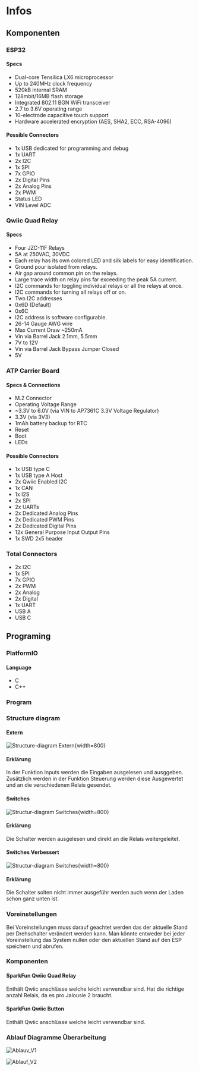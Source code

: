 # Infos

## Komponenten

### ESP32

#### Specs

* Dual-core Tensilica LX6 microprocessor
* Up to 240MHz clock frequency
* 520kB internal SRAM
* 128mbit/16MB flash storage
* Integrated 802.11 BGN WiFi transceiver
* 2.7 to 3.6V operating range
* 10-electrode capacitive touch support
* Hardware accelerated encryption (AES, SHA2, ECC, RSA-4096)

#### Possible Connectors

* 1x USB dedicated for programming and debug
* 1x UART
* 2x I2C
* 1x SPI
* 7x GPIO
* 2x Digital Pins
* 2x Analog Pins
* 2x PWM
* Status LED
* VIN Level ADC

### Qwiic Quad Relay

#### Specs

* Four JZC-11F Relays
* 5A at 250VAC, 30VDC
* Each relay has its own colored LED and silk labels for easy identification.
* Ground pour isolated from relays.
* Air gap around common pin on the relays.
* Large trace width on relay pins far exceeding the peak 5A current.
* I2C commands for toggling individual relays or all the relays at once.
* I2C commands for turning all relays off or on.
* Two I2C addresses
* 0x6D (Default)
* 0x6C
* I2C address is software configurable.
* 26-14 Gauge AWG wire
* Max Current Draw ~250mA
* Vin via Barrel Jack 2.1mm, 5.5mm
* 7V to 12V
* Vin via Barrel Jack Bypass Jumper Closed
* 5V

#### 

### ATP Carrier Board

#### Specs & Connections

* M.2 Connector
* Operating Voltage Range
* ~3.3V to 6.0V (via VIN to AP7361C 3.3V Voltage Regulator)
* 3.3V (via 3V3)
* 1mAh battery backup for RTC
* Reset
* Boot
* LEDs

#### Possible Connectors

* 1x USB type C
* 1x USB type A Host
* 2x Qwiic Enabled I2C
* 1x CAN
* 1x I2S
* 2x SPI
* 2x UARTs
* 2x Dedicated Analog Pins
* 2x Dedicated PWM Pins
* 2x Dedicated Digital Pins
* 12x General Purpose Input Output Pins
* 1x SWD 2x5 header

### Total Connectors

* 2x I2C
* 1x SPI
* 7x GPIO
* 2x PWM
* 2x Analog
* 2x Digital
* 1x UART
* USB A
* USB C


## Programing

### PlatformIO

#### Language

* C
* C++

#### 



### Program

### Structure diagram

#### Extern

![Structure-diagram Extern](./img/struktog_2025-03-13.png){width=800}

#### Erklärung

In der Funktion Inputs werden die Eingaben ausgelesen und ausggeben. Zusätzlich werden in der Funktion Steuerung werden diese Ausgewertet und an die verschiedenen Relais gesendet. 

#### Switches

![Structur-diagram Switches](./img/struktog_2025-03-20_2.png){width=800}

#### Erklärung

Die Schalter werden ausgelesen und direkt an die Relais weitergeleitet.

#### Switches Verbessert

![Structur-diagram Switches](./img/struktog_2025-03-20_2.png){width=800}

#### Erklärung

Die Schalter solten nicht immer ausgeführ werden auch wenn der Laden schon ganz unten ist.

### Voreinstellungen

Bei Voreinstellungen muss darauf geachtet werden das der aktuelle Stand per Drehschalter verändert werden kann. Man könnte entweder bei jeder Voreinstellung das System nullen oder den aktuellen Stand auf den ESP speichern und abrufen.

### Komponenten

#### SparkFun Qwiic Quad Relay

Enthält Qwiic anschlüsse welche leicht verwendbar sind. Hat die richtige anzahl Relais, da es pro Jalousie 2 braucht.

#### SparkFun Qwiic Button

Enthält Qwiic anschlüsse welche leicht verwendbar sind. 

### Ablauf Diagramme Überarbeitung

![Ablauv_V1](img/Ablauf_v1.drawio.svg)




![Ablauf_V2](img/Ablauf_v2.drawio.svg)


